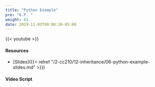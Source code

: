 ```yaml
---
title: "Python Example"
pre: "6.P. "
weight: 61
date: 2019-11-03T00:00:26-05:00
---
```


{{< youtube  >}}

#### Resources

* [Slides]({{< relref "/2-cc210/12-inheritance/06-python-example-slides.md" >}})

#### Video Script
